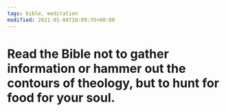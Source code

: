 ```yaml
---
tags: bible, meditation
modified: 2021-01-04T18:09:35+00:00
---
```


# Read the Bible not to gather information or hammer out the contours of theology, but to hunt for food for your soul.

